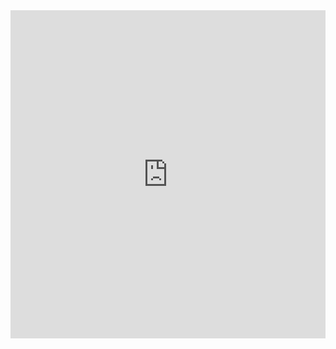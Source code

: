 
<iframe id="igraph" scrolling="no" style="border:none;" seamless="seamless" src="https://ikasare.github.io/FantasyFootball/touches_and_passes.html" height="525" width="100%"></iframe>
